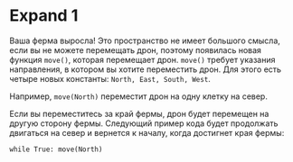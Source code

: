 # Expand 1
Ваша ферма выросла! Это пространство не имеет большого смысла, если вы не можете перемещать дрон, поэтому появилась новая функция `move()`, которая перемещает дрон. `move()` требует указания направления, в котором вы хотите переместить дрон. Для этого есть четыре новых константы: `North, East, South, West`.

Например, `move(North)` переместит дрон на одну клетку на север.

Если вы переместитесь за край фермы, дрон будет перемещен на другую сторону фермы.
Следующий пример кода будет продолжать двигаться на север и вернется к началу, когда достигнет края фермы:

`while True:
	move(North)`
